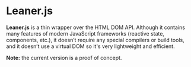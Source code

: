 # Leaner.js

**Leaner.js** is a thin wrapper over the HTML DOM API. Although it contains many features of modern JavaScript frameworks (reactive state, components, etc.), it doesn’t require any special compilers or build tools, and it doesn’t use a virtual DOM so it's very lightweight and efficient.

**Note:** the current version is a proof of concept.
